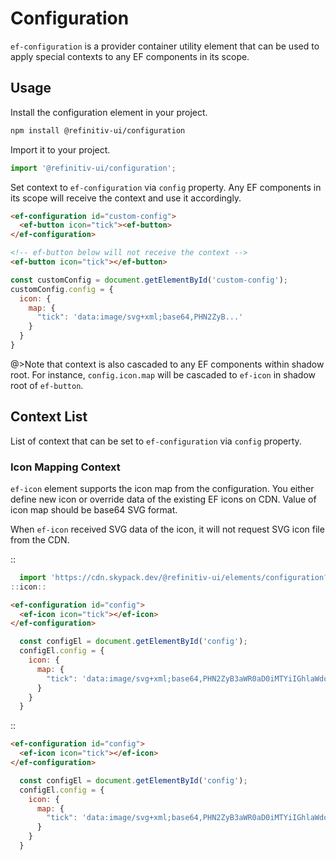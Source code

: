 <!--
type: page
title: Configuration
location: ./elements/configuration
layout: default
-->

# Configuration
`ef-configuration` is a provider container utility element that can be used to apply special contexts to any EF components in its scope.

## Usage

Install the configuration element in your project.

```bash
npm install @refinitiv-ui/configuration
```

Import it to your project.

```javascript
import '@refinitiv-ui/configuration';
```

Set context to `ef-configuration` via `config` property. Any EF components in its scope will receive the context and use it accordingly.

```html
<ef-configuration id="custom-config">
  <ef-button icon="tick"><ef-button>
</ef-configuration>

<!-- ef-button below will not receive the context -->
<ef-button icon="tick"></ef-button>
```

```javascript
const customConfig = document.getElementById('custom-config');
customConfig.config = {
  icon: {
    map: {
      "tick": 'data:image/svg+xml;base64,PHN2ZyB...'
    }
  }
}
```

@>Note that context is also cascaded to any EF components within shadow root. For instance, `config.icon.map` will be cascaded to `ef-icon` in shadow root of `ef-button`.

## Context List
List of context that can be set to `ef-configuration` via `config` property.

### Icon Mapping Context
`ef-icon` element supports the icon map from the configuration. You either define new icon or override data of the existing EF icons on CDN. Value of icon map should be base64 SVG format.

When `ef-icon` received SVG data of the icon, it will not request SVG icon file from the CDN.

::
```javascript
  import 'https://cdn.skypack.dev/@refinitiv-ui/elements/configuration?min';
::icon::
```
```html
<ef-configuration id="config">
  <ef-icon icon="tick"></ef-icon>
</ef-configuration>
```
```javascript
  const configEl = document.getElementById('config');
  configEl.config = {
    icon: {
      map: {
        "tick": 'data:image/svg+xml;base64,PHN2ZyB3aWR0aD0iMTYiIGhlaWdodD0iMTYiIHZpZXdCb3g9IjAgMCAxNiAxNiIgeG1sbnM9Imh0dHA6Ly93d3cudzMub3JnLzIwMDAvc3ZnIj48cGF0aCBzdHJva2U9IiMwMDAiIGQ9Ik0xNCA0bC04LjI1IDguMjVMMiA4LjUiIGZpbGw9Im5vbmUiIGZpbGwtcnVsZT0iZXZlbm9kZCIvPjwvc3ZnPg==',
      }
    }
  }
```
::

```html
<ef-configuration id="config">
  <ef-icon icon="tick"></ef-icon>
</ef-configuration>
```
```javascript
  const configEl = document.getElementById('config');
  configEl.config = {
    icon: {
      map: {
        "tick": 'data:image/svg+xml;base64,PHN2ZyB3aWR0aD0iMTYiIGhlaWdodD0iMTYiIHZpZXdCb3g9IjAgMCAxNiAxNiIgeG1sbnM9Imh0dHA6Ly93d3cudzMub3JnLzIwMDAvc3ZnIj48cGF0aCBzdHJva2U9IiMwMDAiIGQ9Ik0xNCA0bC04LjI1IDguMjVMMiA4LjUiIGZpbGw9Im5vbmUiIGZpbGwtcnVsZT0iZXZlbm9kZCIvPjwvc3ZnPg==',
      }
    }
  }
```
